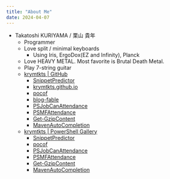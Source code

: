 ```yaml
---
title: "About Me"
date: 2024-04-07
---
```


- Takatoshi KURIYAMA / 栗山 貴年
  - Programmer
  - Love split / minimal keyboards
    - Using Iris, ErgoDox(EZ and Infinity), Planck
  - Love HEAVY METAL. Most favorite is Brutal Death Metal.
  - Play 7-string guitar
  - [krymtkts | GitHub](https://github.com/krymtkts)
    - [SnippetPredictor](https://github.com/krymtkts/SnippetPredictor)
    - [krymtkts.github.io](https://github.com/krymtkts/krymtkts.github.io)
    - [pocof](https://github.com/krymtkts/pocof)
    - [blog-fable](https://github.com/krymtkts/blog-fable)
    - [PSJobCanAttendance](https://github.com/krymtkts/PSJobCanAttendance)
    - [PSMFAttendance](https://github.com/krymtkts/PSMFAttendance)
    - [Get-GzipContent](https://github.com/krymtkts/Get-GzipContent)
    - [MavenAutoCompletion](https://github.com/krymtkts/MavenAutoCompletion)
  - [krymtkts | PowerShell Gallery](https://www.powershellgallery.com/profiles/krymtkts)
    - [SnippetPredictor](https://www.powershellgallery.com/packages/SnippetPredictor/)
    - [pocof](https://www.powershellgallery.com/packages/pocof/)
    - [PSJobCanAttendance](https://www.powershellgallery.com/packages/PSJobCanAttendance/)
    - [PSMFAttendance](https://www.powershellgallery.com/packages/PSMFAttendance/)
    - [Get-GzipContent](https://www.powershellgallery.com/packages/Get-GzipContent/)
    - [MavenAutoCompletion](https://www.powershellgallery.com/packages/MavenAutoCompletion/)
